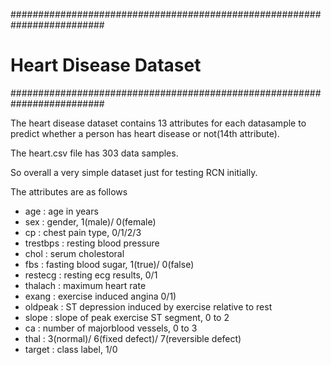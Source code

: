 #########################################################################

# Heart Disease Dataset

#########################################################################

The heart disease dataset contains 13 attributes for each datasample  to  predict  whether  a  person  has  heart  disease  or  not(14th  attribute).

The heart.csv file has 303 data samples. 

So overall a very simple dataset just for testing RCN initially.

The attributes are as follows 
* age    		:	age in years
* sex    		:	gender, 1(male)/ 0(female)
* cp     		:	chest pain type, 0/1/2/3
* trestbps		:	resting blood pressure
* chol 			:	serum cholestoral
* fbs			:	fasting blood sugar, 1(true)/ 0(false)
* restecg		:	resting ecg results, 0/1
* thalach		:	maximum heart rate
* exang			:	exercise induced angina 0/1)
* oldpeak		:	ST depression induced by exercise relative to rest
* slope			:	slope of peak exercise ST segment, 0 to 2
* ca 			:	number of majorblood vessels, 0 to 3
* thal    		:	3(normal)/ 6(fixed defect)/ 7(reversible  defect)
* target		:	class label, 1/0

